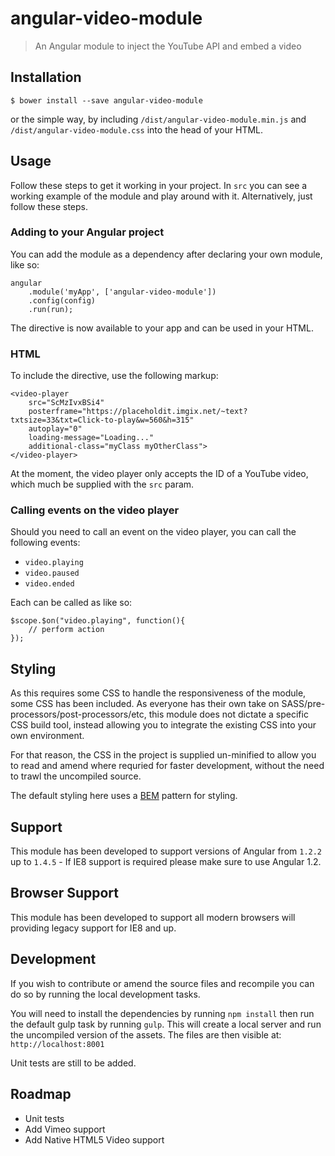 # angular-video-module

> An Angular module to inject the YouTube API and embed a video

## Installation

```
$ bower install --save angular-video-module
```

or the simple way, by including ``/dist/angular-video-module.min.js`` and ``/dist/angular-video-module.css`` into the head of your HTML.


## Usage
Follow these steps to get it working in your project. In ```src``` you can see a working example of the module and play around with it. Alternatively, just follow these steps.

### Adding to your Angular project
You can add the module as a dependency after declaring your own module, like so:
```
angular
    .module('myApp', ['angular-video-module'])
    .config(config)
    .run(run);
```
The directive is now available to your app and can be used in your HTML.

### HTML
To include the directive, use the following markup:
```
<video-player
    src="ScMzIvxBSi4"
    posterframe="https://placeholdit.imgix.net/~text?txtsize=33&txt=Click-to-play&w=560&h=315"
    autoplay="0"
    loading-message="Loading..."
    additional-class="myClass myOtherClass">
</video-player>
```
At the moment, the video player only accepts the ID of a YouTube video, which much be supplied with the ``src`` param.

### Calling events on the video player
Should you need to call an event on the video player, you can call the following events:

* ``video.playing``
* ``video.paused``
* ``video.ended``

Each can be called as like so:

```
$scope.$on("video.playing", function(){
    // perform action
});
```

## Styling
As this requires some CSS to handle the responsiveness of the module, some CSS has been included. As everyone has their own take on SASS/pre-processors/post-processors/etc, this module does not dictate a specific CSS build tool, instead allowing you to integrate the existing CSS into your own environment.

For that reason, the CSS in the project is supplied un-minified to allow you to read and amend where requried for faster development, without the need to trawl the uncompiled source.

The default styling here uses a [BEM](https://en.bem.info/) pattern for styling.

## Support

This module has been developed to support versions of Angular from ``1.2.2`` up to ``1.4.5`` - If IE8 support is required please make sure to use Angular 1.2.

## Browser Support
This module has been developed to support all modern browsers will providing legacy support for IE8 and up.

## Development
If you wish to contribute or amend the source files and recompile you can do so by running the local development tasks.

You will need to install the dependencies by running ``npm install`` then run the default gulp task by running ``gulp``. This will create a local server and run the uncompiled version of the assets. The files are then visible at: ``http://localhost:8001``

Unit tests are still to be added.

## Roadmap

* Unit tests
* Add Vimeo support
* Add Native HTML5 Video support
